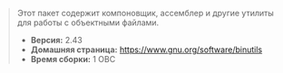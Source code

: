 > Этот пакет содержит компоновщик, ассемблер и другие утилиты для работы с объектными файлами.
> - **Версия:** 2.43
> - **Домашняя страница:** <https://www.gnu.org/software/binutils>
> - **Время сборки:** 1 ОВС
